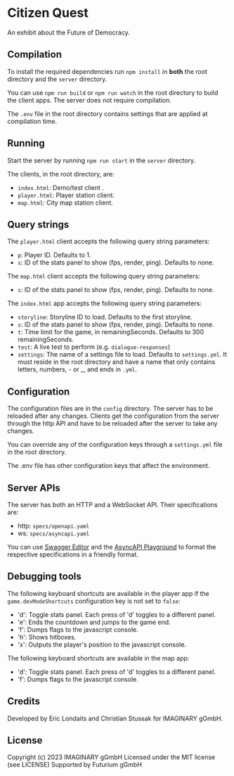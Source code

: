 # Citizen Quest

An exhibit about the Future of Democracy.

## Compilation

To install the required dependencies run `npm install` in **both** the root directory and the
`server` directory.

You can use `npm run build` or `npm run watch` in the root directory to build the client apps. The
server does not require compilation.

The `.env` file in the root directory contains settings that are applied at compilation time.

## Running

Start the server by running `npm run start` in the `server` directory.

The clients, in the root directory, are:

- `index.html`: Demo/test client .
- `player.html`: Player station client.
- `map.html`: City map station client.

## Query strings

The `player.html` client accepts the following query string parameters:
- `p`: Player ID. Defaults to 1.
- `s`: ID of the stats panel to show (fps, render, ping). Defaults to none.

The `map.html` client accepts the following query string parameters:
- `s`: ID of the stats panel to show (fps, render, ping). Defaults to none.

The `index.html` app accepts the following query string parameters:
- `storyline`: Storyline ID to load. Defaults to the first storyline. 
- `s`: ID of the stats panel to show (fps, render, ping). Defaults to none.
- `t`: Time limit for the game, in remainingSeconds. Defaults to 300 remainingSeconds.
- `test`: A live test to perform (e.g. `dialogue-responses`)
- `settings`: The name of a settings file to load. Defaults to `settings.yml`. It must reside in the
  root directory and have a name that only contains letters, numbers, - or _, and ends in `.yml`.

## Configuration

The configuration files are in the `config` directory. The server has to be reloaded after any changes.
Clients get the configuration from the server through the http API and have to be reloaded after
the server to take any changes.

You can override any of the configuration keys through a `settings.yml` file in the root directory.

The .env file has other configuration keys that affect the environment.

## Server APIs

The server has both an HTTP and a WebSocket API. Their specifications are:

- http: `specs/openapi.yaml`
- ws: `specs/asyncapi.yaml`

You can use [Swagger Editor](https://editor.swagger.io/) and the
[AsyncAPI Playground](https://playground.asyncapi.io/) to format the respective specifications in
a friendly format.

## Debugging tools

The following keyboard shortcuts are available in the player app if the `game.devModeShortcuts` 
configuration key is not set to `false`:

- 'd': Toggle stats panel. Each press of 'd' toggles to a different panel.
- 'e': Ends the countdown and jumps to the game end.
- 'f': Dumps flags to the javascript console.
- 'h': Shows hitboxes.
- 'x': Outputs the player's position to the javascript console.

The following keyboard shortcuts are available in the map app:

- 'd': Toggle stats panel. Each press of 'd' toggles to a different panel.
- 'f': Dumps flags to the javascript console.

## Credits

Developed by Eric Londaits and Christian Stussak for IMAGINARY gGmbH. 

## License

Copyright (c) 2023 IMAGINARY gGmbH
Licensed under the MIT license (see LICENSE)
Supported by Futurium gGmbH
